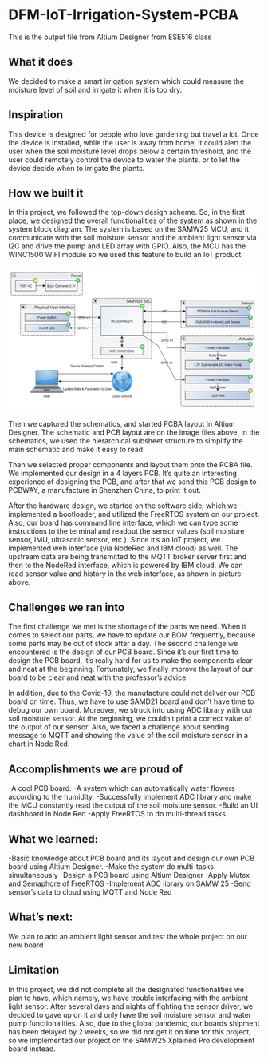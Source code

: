 # DFM-IoT-Irrigation-System-PCBA
This is the output file from Altium Designer from ESE516 class
## What it does
We decided to make a smart irrigation system which could measure the moisture level of soil and irrigate it when it is too dry.

## Inspiration
This device is designed for people who love gardening but travel a lot. Once the device is installed, while the user is away from home, it could alert the user when the soil moisture level drops below a certain threshold, and the user could remotely control the device to water the plants, or to let the device decide when to irrigate the plants.

## How we built it
In this project, we followed the top-down design scheme. So, in the first place, we designed the overall functionalities of the system as shown in the system block diagram. The system is based on the SAMW25 MCU, and it communicate with the soil moisture sensor and the ambient light sensor via I2C and drive the pump and LED array with GPIO. Also, the MCU has the WINC1500 WIFI module so we used this feature to build an IoT product.

![design](image/design.png)

Then we captured the schematics, and started PCBA layout in Altium Designer. The schematic and PCB layout are on the image files above. In the schematics, we used the hierarchical subsheet structure to simplify the main schematic and make it easy to read.

Then we selected proper components and layout them onto the PCBA file. We implemented our design in a 4 layers PCB. It’s quite an interesting experience of designing the PCB, and after that we send this PCB design to PCBWAY, a manufacture in Shenzhen China, to print it out.

After the hardware design, we started on the software side, which we implemented a bootloader, and utilized the FreeRTOS system on our project. Also, our board has command line interface, which we can type some instructions to the terminal and readout the sensor values (soil moisture sensor, IMU, ultrasonic sensor, etc.). Since it’s an IoT project, we implemented web interface (via NodeRed and IBM cloud) as well. The upstream data are being transmitted to the MQTT broker server first and then to the NodeRed interface, which is powered by IBM cloud. We can read sensor value and history in the web interface, as shown in picture above.

## Challenges we ran into
The first challenge we met is the shortage of the parts we need. When it comes to select our parts, we have to update our BOM frequently, because some parts may be out of stock after a day. The second challenge we encountered is the design of our PCB board. Since it’s our first time to design the PCB board, it’s really hard for us to make the components clear and neat at the beginning. Fortunately, we finally improve the layout of our board to be clear and neat with the professor’s advice.

In addition, due to the Covid-19, the manufacture could not deliver our PCB board on time. Thus, we have to use SAMD21 board and don’t have time to debug our own board. Moreover, we struck into using ADC library with our soil moisture sensor. At the beginning, we couldn’t print a correct value of the output of our sensor. Also, we faced a challenge about sending message to MQTT and showing the value of the soil moisture sensor in a chart in Node Red.

## Accomplishments we are proud of
-A cool PCB board. -A system which can automatically water flowers according to the humidity. -Successfully implement ADC library and make the MCU constantly read the output of the soil moisture sensor. -Build an UI dashboard in Node Red -Apply FreeRTOS to do multi-thread tasks.

## What we learned:
-Basic knowledge about PCB board and its layout and design our own PCB board using Altium Designer. -Make the system do multi-tasks simultaneously -Design a PCB board using Altium Designer -Apply Mutex and Semaphore of FreeRTOS -Implement ADC library on SAMW 25 -Send sensor’s data to cloud using MQTT and Node Red

## What’s next:
We plan to add an ambient light sensor and test the whole project on our new board

## Limitation
In this project, we did not complete all the designated functionalities we plan to have, which namely, we have trouble interfacing with the ambient light sensor. After several days and nights of fighting the sensor driver, we decided to gave up on it and only have the soil moisture sensor and water pump functionalities. Also, due to the global pandemic, our boards shipment has been delayed by 2 weeks, so we did not get it on time for this project, so we implemented our project on the SAMW25 Xplained Pro development board instead.
